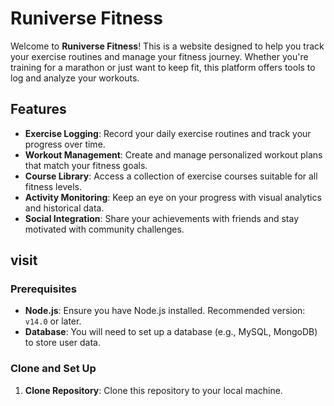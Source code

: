# Runiverse Fitness

Welcome to **Runiverse Fitness**! This is a website designed to help you track your exercise routines and manage your fitness journey. Whether you're training for a marathon or just want to keep fit, this platform offers tools to log and analyze your workouts.

## Features

- **Exercise Logging**: Record your daily exercise routines and track your progress over time.
- **Workout Management**: Create and manage personalized workout plans that match your fitness goals.
- **Course Library**: Access a collection of exercise courses suitable for all fitness levels.
- **Activity Monitoring**: Keep an eye on your progress with visual analytics and historical data.
- **Social Integration**: Share your achievements with friends and stay motivated with community challenges.

## visit

### Prerequisites

- **Node.js**: Ensure you have Node.js installed. Recommended version: `v14.0` or later.
- **Database**: You will need to set up a database (e.g., MySQL, MongoDB) to store user data.

### Clone and Set Up

1. **Clone Repository**: Clone this repository to your local machine.
   ```bash
   
